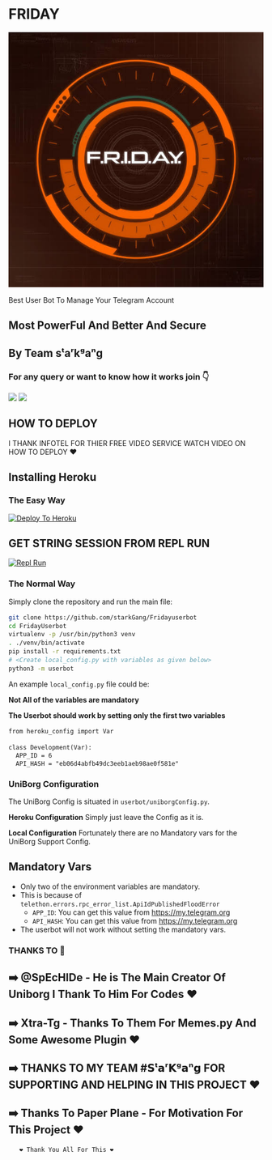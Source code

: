 # FRIDAY

<p align="center">
<img src="Logo.jpeg" alt="FRIDAY">

Best User Bot To Manage Your Telegram Account 
## Most PowerFul And Better And Secure

## By Team sᵗaʳkᵍaⁿg

### For any query or want to know how it works join 👇

<a href="https://t.me/FridaySupportOfficial"><img src="https://img.shields.io/badge/Join-Telegram%20Channel-red.svg?logo=Telegram"></a>
<a href="https://t.me/fridayOT"><img src="https://img.shields.io/badge/Join-Telegram%20Group-blue.svg?logo=telegram"></a>

## HOW TO DEPLOY 

I THANK INFOTEL FOR THIER FREE VIDEO SERVICE WATCH VIDEO ON HOW TO DEPLOY ♥️

 <a href="https://img.shields.io/badge/How%20To-Deploy-red.svg?logo=Youtube"></a>

## Installing Heroku 

### The Easy Way
[![Deploy To Heroku](https://www.herokucdn.com/deploy/button.svg)](https://heroku.com/deploy?template=https://github.com/StarkGang/fridayuserbot)

## GET STRING SESSION FROM REPL RUN 

[![Repl Run](https://img.shields.io/badge/REPL%20RUN-Run%20Online-blue.svg)](https://friday.starkgang.repl.run)

### The Normal Way

Simply clone the repository and run the main file:
```sh
git clone https://github.com/starkGang/Fridayuserbot
cd FridayUserbot
virtualenv -p /usr/bin/python3 venv
. ./venv/bin/activate
pip install -r requirements.txt
# <Create local_config.py with variables as given below>
python3 -m userbot
```

An example `local_config.py` file could be:

**Not All of the variables are mandatory**

__The Userbot should work by setting only the first two variables__

```python3
from heroku_config import Var

class Development(Var):
  APP_ID = 6
  API_HASH = "eb06d4abfb49dc3eeb1aeb98ae0f581e"
```

### UniBorg Configuration

The UniBorg Config is situated in `userbot/uniborgConfig.py`.

**Heroku Configuration**
Simply just leave the Config as it is.

**Local Configuration**
Fortunately there are no Mandatory vars for the UniBorg Support Config.

## Mandatory Vars

- Only two of the environment variables are mandatory.
- This is because of `telethon.errors.rpc_error_list.ApiIdPublishedFloodError`
    - `APP_ID`:   You can get this value from https://my.telegram.org
    - `API_HASH`:   You can get this value from https://my.telegram.org
- The userbot will not work without setting the mandatory vars.


### THANKS TO 🤟
## ➡️ @SpEcHlDe - He is The Main Creator Of Uniborg I Thank To Him For Codes ❤️
## ➡️ Xtra-Tg - Thanks To Them For Memes.py And Some Awesome Plugin ❤️
## ➡️ THANKS TO MY TEAM #𝗦ᵗ𝗮ʳ𝗞ᵍ𝗮ⁿ𝗴 FOR SUPPORTING AND HELPING IN THIS PROJECT ❤️
## ➡️ Thanks To Paper Plane - For Motivation For This Project ❤️
       ❤️ Thank You All For This ❤️

